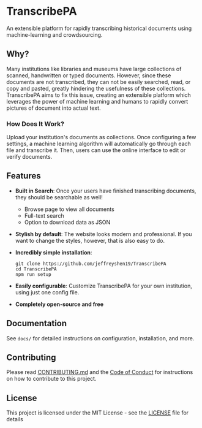 # TranscribePA
An extensible platform for rapidly transcribing historical documents using machine-learning and crowdsourcing.

## Why? 

Many institutions like libraries and museums have large collections of scanned, handwritten or typed documents. However, since these documents are not transcribed, they can not be easily searched, read, or copy and pasted, greatly hindering the usefulness of these collections. TranscribePA aims to fix this issue, creating an extensible platform which leverages the power of machine learning and humans to rapidly convert pictures of document into actual text.  

### How Does It Work? 

Upload your institution's documents as collections. Once configuring a few settings, a machine learning algorithm will automatically go through each file and transcribe it. Then, users can use the online interface to edit or verify documents. 

## Features

* **Built in Search**: Once your users have finished transcribing documents, they should be searchable as well! 
  * Browse page to view all documents
  * Full-text search
  * Option to download data as JSON
* **Stylish by default**: The website looks modern and professional. If you want to change the styles, however, that is also easy to do.
* **Incredibly simple installation**: 

  ```
  git clone https://github.com/jeffreyshen19/TranscribePA
  cd TranscribePA
  npm run setup
  ```
* **Easily configurable**: Customize TranscribePA for your own institution, using just one config file.
* **Completely open-source and free**

## Documentation 

See `docs/` for detailed instructions on configuration, installation, and more. 

## Contributing

Please read [CONTRIBUTING.md](CONTRIBUTING.md) and the [Code of Conduct](CODE_OF_CONDUCT.md) for instructions on how to contribute to this project.

## License

This project is licensed under the MIT License - see the [LICENSE](LICENSE) file for details
